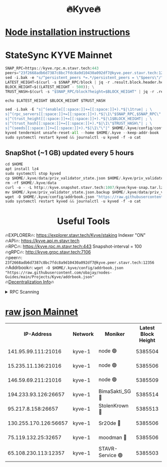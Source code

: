 <h1 align="center"> 🔥Kyve🔥</h1>

[Node installation instructions](https://github.com/obajay/nodes-Guides/tree/main/Projects/Kyve)
=
# StateSync KYVE Mainnet
```python
SNAP_RPC=https://kyve.rpc.m.stavr.tech:443
peers="23f2668adb6d7387c8bc7fdc8a9d10430a092df7@kyve.peer.stavr.tech:12356"
sed -i.bak -e "s/^persistent_peers *=.*/persistent_peers = \"$peers\"/" $HOME/.kyve/config/config.toml
LATEST_HEIGHT=$(curl -s $SNAP_RPC/block | jq -r .result.block.header.height); \
BLOCK_HEIGHT=$((LATEST_HEIGHT - 500)); \
TRUST_HASH=$(curl -s "$SNAP_RPC/block?height=$BLOCK_HEIGHT" | jq -r .result.block_id.hash)

echo $LATEST_HEIGHT $BLOCK_HEIGHT $TRUST_HASH

sed -i.bak -E "s|^(enable[[:space:]]+=[[:space:]]+).*$|\1true| ; \
s|^(rpc_servers[[:space:]]+=[[:space:]]+).*$|\1\"$SNAP_RPC,$SNAP_RPC\"| ; \
s|^(trust_height[[:space:]]+=[[:space:]]+).*$|\1$BLOCK_HEIGHT| ; \
s|^(trust_hash[[:space:]]+=[[:space:]]+).*$|\1\"$TRUST_HASH\"| ; \
s|^(seeds[[:space:]]+=[[:space:]]+).*$|\1\"\"|" $HOME/.kyve/config/config.toml
kyved tendermint unsafe-reset-all --home $HOME/.kyve --keep-addr-book
sudo systemctl restart kyved && journalctl -u kyved -f -o cat
```

## SnapShot (~1 GB) updated every 5 hours
```python
cd $HOME
apt install lz4
sudo systemctl stop kyved
cp $HOME/.kyve/data/priv_validator_state.json $HOME/.kyve/priv_validator_state.json.backup
rm -rf $HOME/.kyve/data
curl -o - -L http://kyve.snapshot.stavr.tech:1007/kyve/kyve-snap.tar.lz4 | lz4 -c -d - | tar -x -C $HOME/.kyve --strip-components 2
mv $HOME/.kyve/priv_validator_state.json.backup $HOME/.kyve/data/priv_validator_state.json
wget -O $HOME/.kyve/config/addrbook.json "https://raw.githubusercontent.com/obajay/nodes-Guides/main/Projects/Kyve/addrbook.json"
sudo systemctl restart kyved && journalctl -u kyved -f -o cat
```

<h1 align="center"> Useful Tools</h1>

🔥EXPLORER🔥:     https://explorer.stavr.tech/Kyve/staking        Indexer "ON" \
🔥API🔥: 			 		https://kyve.api.m.stavr.tech \
🔥RPC🔥:          https://kyve.rpc.m.stavr.tech:443	              Snapshot-interval = 100 \
🔥gRPC🔥:         http://kyve.grpc.stavr.tech:7106 \
🔥peer🔥:					`23f2668adb6d7387c8bc7fdc8a9d10430a092df7@kyve.peer.stavr.tech:12356` \
🔥Addrbook🔥:    ```wget -O $HOME/.kyve/config/addrbook.json "https://raw.githubusercontent.com/obajay/nodes-Guides/main/Projects/Kyve/addrbook.json"``` \
🔥[Decentralization Info](https://github.com/obajay/StateSync-snapshots/tree/main/Projects/Kyve/Decentralization)🔥

<details>
<summary>RPC Scanning</summary>

<h2 align="center"> We scan nodes in real time every 4 hours. And we provide the final result of RPC endpoints.
We cannot influence the operation of these nodes in any way. </h2>


```python
If Voting Power is higher than 0 --> then the Node is a validator of the network and may be subject to attack and be a potential threat to the chain.
```
```python
We marked such validators with a red symbol
```

</details>

[raw json Mainnet](https://rpc-check.kyvem.stavr.tech/kyvem/rpc-kyvem-result.json)
=



<table><tr><th>IP-Address</th><th>Network</th><th>Moniker</th><th>Latest Block Height</th><th>Earliest Block Height</th><th>Catching Up</th><th>Tx Index</th><th>Voting Power</th><th>Scan Time</th></tr><tr><td>141.95.99.111:21016</td><td>kyve-1</td><td>node 🟢</td><td>5385504</td><td>1</td><td>False</td><td>off</td><td>0</td><td>2024-03-16T13:02:30.381183980UTC</td></tr><tr><td>15.235.11.136:21016</td><td>kyve-1</td><td>node 🟢</td><td>5385506</td><td>1</td><td>False</td><td>off</td><td>0</td><td>2024-03-16T13:02:43.245293509UTC</td></tr><tr><td>146.59.69.211:21016</td><td>kyve-1</td><td>node 🟢</td><td>5385509</td><td>1</td><td>False</td><td>off</td><td>0</td><td>2024-03-16T13:03:02.983691820UTC</td></tr><tr><td>194.233.93.126:26657</td><td>kyve-1</td><td>BimaSakti_SG 🔴</td><td>5385514</td><td>2646001</td><td>False</td><td>off</td><td>651</td><td>2024-03-16T13:03:32.788988450UTC</td></tr><tr><td>95.217.8.158:26657</td><td>kyve-1</td><td>StolenKrown 🔴</td><td>5385513</td><td>5193501</td><td>False</td><td>on</td><td>2499</td><td>2024-03-16T13:03:23.769154784UTC</td></tr><tr><td>130.255.170.126:56657</td><td>kyve-1</td><td>Sr20de 🔴</td><td>5385506</td><td>5217201</td><td>False</td><td>off</td><td>5981</td><td>2024-03-16T13:02:43.654449576UTC</td></tr><tr><td>75.119.132.25:32657</td><td>kyve-1</td><td>moodman 🔴</td><td>5385506</td><td>5285506</td><td>False</td><td>off</td><td>6865</td><td>2024-03-16T13:02:46.300423783UTC</td></tr><tr><td>65.108.230.113:12357</td><td>kyve-1</td><td>STAVR-Service 🟢</td><td>5385503</td><td>5385001</td><td>False</td><td>on</td><td>0</td><td>2024-03-16T13:02:24.073447239UTC</td></tr></table>
